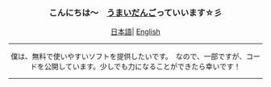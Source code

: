 <div align="center">
    <h3>こんにちは～　<a href="https://umaidango.github.io/me/">うまいだんご</a>っていいます☆彡 </h3>
    <p align="center">
        <a href="https://github.com/eust-w/eust-w/blob/main/README.md"><span>日本語</span></a>|
        <a href="https://github.com/eust-w/eust-w/blob/main/README_EN.md"><span>English</span></a>
    </p>
  <hr>
  <div>
  僕は、無料で使いやすいソフトを提供したいです。　なので、一部ですが、コードを公開しています。少しでも力になることができたら幸いです！
  </div>
  <hr>
 
  </div>
</div>
